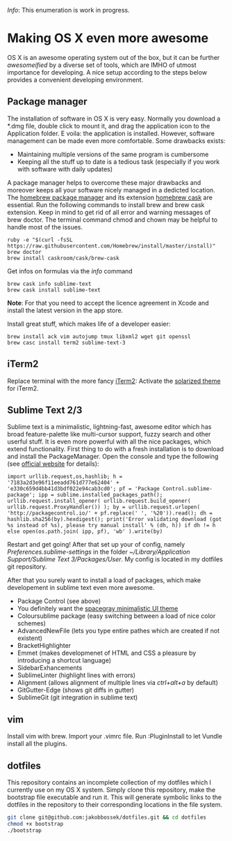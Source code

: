 *Info*: This enumeration is work in progress.

# Making OS X even more awesome

OS X is an awesome operating system out of the box, but it can be further *awesomeified*
by a diverse set of tools, which are IMHO of utmost importance for developing. A nice
setup according to the steps below provides a convenient developing environment.

## Package manager

The installation of software in OS X is very easy. Normally you download a *.dmg
file, double click to mount it, and drag the application icon to the Application
folder. E voila: the application is installed.
However, software management can be made even more comfortable. Some drawbacks
exists:
* Maintaining multiple versions of the same program is cumbersome
* Keeping all the stuff up to date is a tedious task (especially if you work
with software with daily updates)

A package manager helps to overcome these major drawbacks and moreover keeps all
your software nicely managed in a dedicted location. The
[homebrew package manager](http://brew.sh/) and its extension [homebrew cask](http://caskroom.io/)
are essential.
Run the following commands to install brew and brew cask extension.
Keep in mind to get rid of all error and warning messages of brew doctor.
The terminal command chmod and chown may be helpful to handle most of the issues.

```
ruby -e "$(curl -fsSL https://raw.githubusercontent.com/Homebrew/install/master/install)"
brew doctor
brew install caskroom/cask/brew-cask
```

Get infos on formulas via the *info* command

```
brew cask info sublime-text
brew cask install sublime-text
```

**Note**: For that you need to accept the licence
agreement in Xcode and install the latest version in the app store.


Install great stuff, which makes life of a developer easier:

```
brew install ack vim autojump tmux libxml2 wget git openssl
brew casc install term2 sublime-text-3
```


## iTerm2

Replace terminal with the more fancy [iTerm2](http://iterm2.com/):
Activate the [solarized theme](https://github.com/altercation/solarized) for iTerm2.


## Sublime Text 2/3

Sublime text is a minimalistic, lightning-fast, awesome editor which has broad
feature-palette like multi-cursor support, fuzzy search and other userful stuff.
It is even more powerful with all the nice packages, which extend functionality.
First thing to do with a fresh installation is to download and install
the PackageManager. Open the console and type the following (see
[official website](https://sublime.wbond.net/installation) for details):

```
import urllib.request,os,hashlib; h = '7183a2d3e96f11eeadd761d777e62404' + 'e330c659d4bb41d3bdf022e94cab3cd0'; pf = 'Package Control.sublime-package'; ipp = sublime.installed_packages_path(); urllib.request.install_opener( urllib.request.build_opener( urllib.request.ProxyHandler()) ); by = urllib.request.urlopen( 'http://packagecontrol.io/' + pf.replace(' ', '%20')).read(); dh = hashlib.sha256(by).hexdigest(); print('Error validating download (got %s instead of %s), please try manual install' % (dh, h)) if dh != h else open(os.path.join( ipp, pf), 'wb' ).write(by)
```

Restart and get going! After that set up your of config, namely *Preferences.sublime-settings*
in the folder *~/Library/Application Support/Sublime Text 3/Packages/User*.
My config is located in my dotfiles git repository.

After that you surely want to install a load of packages, which make developement
in sublime text even more awesome.

* Package Control (see above)
* You definitely want the [spacegray minimalistic UI theme](http://kkga.github.io/spacegray/)
* Coloursublime package (easy switching between a load of nice color schemes)
* AdvancedNewFile (lets you type entire pathes which are created if not existent)
* BracketHighlighter
* Emmet (makes developmenet of HTML and CSS a pleasure by introducing a shortcut language)
* SidebarExhancements
* SublimeLinter (highlight lines with errors)
* Alignment (allows alignment of multiple lines via *ctrl+alt+a* by default)
* GitGutter-Edge (shows git diffs in gutter)
* SublimeGit (git integration in sublime text)

## vim

Install vim with brew. Import your .vimrc file. Run :PluginInstall to let Vundle
install all the plugins.


## dotfiles

This repository contains an incomplete collection of my dotfiles which I currently
use on my OS X system. Simply clone this repository, make the bootstrap file
executable and run it. This will generate symbolic links to the dotfiles in the
repository to their corresponding locations in the file system.

```sh
git clone git@github.com:jakobbossek/dotfiles.git && cd dotfiles
chmod +x bootstrap
./bootstrap
```


